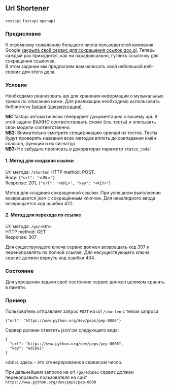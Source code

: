 ## Url Shortener

`restapi` `fastapi` `openapi`

### Предисловие

К огромному сожалению большого числа пользователей компания Google [закрыла свой сервис для сокращения ссылок goo.gl](https://wersm.com/google-has-shut-down-its-goo-gl-url-shortening-service/).
Теперь каждый раз приходится, как ни парадоксально, гуглить ссылочку для сокращения ссылочек.  
В этом задании мы предлагаем вам написать свой небольшой веб-сервис для этого дела.


### Условие

Необходимо реализовать api для хранения информации о музыкальных треках по описанию ниже.
Для реализации необходимо использовать библиотеку [fastapi](https://github.com/tiangolo/fastapi) ([документация](https://fastapi.tiangolo.com/tutorial/)).

**NB:** fastapi автоматически генерирует документацию к вашему api. 
В этой задаче ВАЖНО соответствовать схеме (см. тесты) и описывать свои модели соответственно.  
**NB2:** Внимательно смотрите спецификацию openapi из тестов. Тесты будут проверять названия всех методов вплоть до совпадения
имён классов, функций и их сигнатур  
**NB3:** Не забудьте прописать в декораторах параметр `status_code`!


#### 1. Метод для создания ссылки
Url метода: `/shorten`
HTTP method: POST.  
Body: `{"url": "<URL>"}`  
Response: 201, `{"url": "<URL>", "key": "<KEY>"}`  

Метод для создания сокращенной ссылки. При успешном выполнении возвращается json с сокращённым ключом. Для невалидного ввода возвращается код ошибки 422.  


#### 2. Метод для перехода по ссылке
Url метода: `/go/<KEY>`  
HTTP method: GET  
Response: 307  

Для существующего ключа сервис должен возвращать код 307 и перенаправлять по полной ссылке. Для несуществующего ключа серсис должен вернуть код ошибки 404.


### Состояние
Для упрощения задачи своё состояние сервис должен целиком хранить в памяти.


### Пример

Пользователь отправляет запрос `POST` на url `/shorten` с телом запроса 
```
{"url": "https://www.python.org/dev/peps/pep-0008"}
```

Сервер должен ответить json'ом следующего вида: 
```
{
  "url": "https://www.python.org/dev/peps/pep-0008",
  "key": "ed1De1"
}
```
`ed1De1` здесь - это сгенерированное сервисом число.

При дальнейшем запросе на url `/go/ed1De1` сервис должен перенаправить пользователя на сайт `https://www.python.org/dev/peps/pep-0008` 
